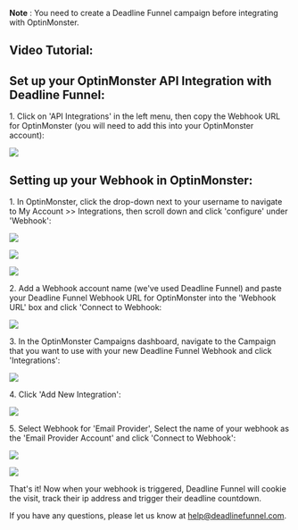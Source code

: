 **Note** :  You need to create a Deadline Funnel campaign before integrating
with OptinMonster.

##  Video Tutorial:

## Set up your OptinMonster API Integration with Deadline Funnel:

1\.  Click on 'API Integrations' in the left menu, then copy the Webhook URL for OptinMonster (you will need to add this into your OptinMonster account): 

![](https://d33v4339jhl8k0.cloudfront.net/docs/assets/53974d6ce4b0c76107b109d1/images/5b4cc1ae0428631d7a88f334/file-z0U2EIJHEV.png)

## Setting up your Webhook in OptinMonster:

1\.  In OptinMonster, click the drop-down next to your username to navigate to My Account >> Integrations, then scroll down and click 'configure' under 'Webhook': 

![](https://d33v4339jhl8k0.cloudfront.net/docs/assets/53974d6ce4b0c76107b109d1/images/59c41473042863033a1d0581/file-cOtCoutiEo.png)

![](https://d33v4339jhl8k0.cloudfront.net/docs/assets/53974d6ce4b0c76107b109d1/images/59c414ac042863033a1d0583/file-NPhANmc5jU.png)

![](https://d33v4339jhl8k0.cloudfront.net/docs/assets/53974d6ce4b0c76107b109d1/images/5a2017b7042863319924e39d/file-eirPnvh8MJ.png)


2\. Add a Webhook account name (we've used Deadline Funnel) and paste your Deadline Funnel Webhook URL for OptinMonster into the 'Webhook URL' box and click 'Connect to Webhook: 

![](https://d33v4339jhl8k0.cloudfront.net/docs/assets/53974d6ce4b0c76107b109d1/images/59c431d52c7d3a73488d0d75/file-Ru2tinqzCq.png)


3\. In the OptinMonster Campaigns dashboard, navigate to the Campaign that you want to use with your new Deadline Funnel Webhook and click 'Integrations': 

![](https://d33v4339jhl8k0.cloudfront.net/docs/assets/53974d6ce4b0c76107b109d1/images/5b2d21292c7d3a0fa9a3574b/file-x4kT6zleqr.png)


4\. Click 'Add New Integration': 

![](https://d33v4339jhl8k0.cloudfront.net/docs/assets/53974d6ce4b0c76107b109d1/images/5b2d21780428632c466b3bda/file-N1UuH9uOsV.png)


5\. Select Webhook for 'Email Provider', Select the name of your webhook as the 'Email Provider Account' and click 'Connect to Webhook': 

![](https://d33v4339jhl8k0.cloudfront.net/docs/assets/53974d6ce4b0c76107b109d1/images/5b2d22042c7d3a0fa9a35757/file-T7UK0DEqyB.png)

![](https://d33v4339jhl8k0.cloudfront.net/docs/assets/53974d6ce4b0c76107b109d1/images/5b2d225c2c7d3a0fa9a35759/file-FjWNceWcEN.png)

That's it! Now when your webhook is triggered, Deadline Funnel will cookie the
visit, track their ip address and trigger their deadline countdown.

If you have any questions, please let us know at
[help@deadlinefunnel.com](mailto:mailto:help@deadlinefunnel.com).

